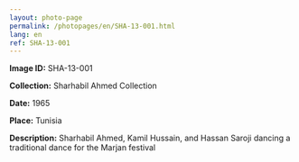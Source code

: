 ```yaml
---
layout: photo-page
permalink: /photopages/en/SHA-13-001.html
lang: en
ref: SHA-13-001
---
```


**Image ID:** SHA-13-001

**Collection:** Sharhabil Ahmed Collection

**Date:** 1965

**Place:** Tunisia

**Description:** Sharhabil Ahmed, Kamil Hussain, and Hassan Saroji dancing a traditional dance for the Marjan festival
